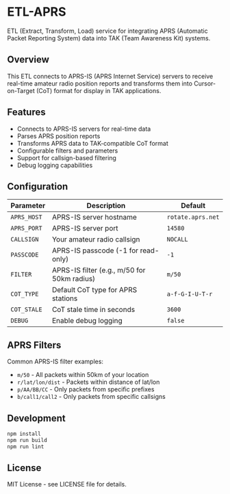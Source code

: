 # ETL-APRS

ETL (Extract, Transform, Load) service for integrating APRS (Automatic Packet Reporting System) data into TAK (Team Awareness Kit) systems.

## Overview

This ETL connects to APRS-IS (APRS Internet Service) servers to receive real-time amateur radio position reports and transforms them into Cursor-on-Target (CoT) format for display in TAK applications.

## Features

- Connects to APRS-IS servers for real-time data
- Parses APRS position reports
- Transforms APRS data to TAK-compatible CoT format
- Configurable filters and parameters
- Support for callsign-based filtering
- Debug logging capabilities

## Configuration

| Parameter | Description | Default |
|-----------|-------------|----------|
| `APRS_HOST` | APRS-IS server hostname | `rotate.aprs.net` |
| `APRS_PORT` | APRS-IS server port | `14580` |
| `CALLSIGN` | Your amateur radio callsign | `NOCALL` |
| `PASSCODE` | APRS-IS passcode (-1 for read-only) | `-1` |
| `FILTER` | APRS-IS filter (e.g., m/50 for 50km radius) | `m/50` |
| `COT_TYPE` | Default CoT type for APRS stations | `a-f-G-I-U-T-r` |
| `COT_STALE` | CoT stale time in seconds | `3600` |
| `DEBUG` | Enable debug logging | `false` |

## APRS Filters

Common APRS-IS filter examples:
- `m/50` - All packets within 50km of your location
- `r/lat/lon/dist` - Packets within distance of lat/lon
- `p/AA/BB/CC` - Only packets from specific prefixes
- `b/call1/call2` - Only packets from specific callsigns

## Development

```bash
npm install
npm run build
npm run lint
```

## License

MIT License - see LICENSE file for details.
